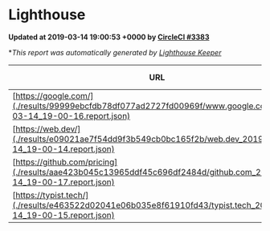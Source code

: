
# Lighthouse

**Updated at 2019-03-14 19:00:53 +0000 by [CircleCI #3383](https://circleci.com/gh/ItinerisLtd/lighthouse-keeper-example/3383)**

**This report was automatically generated by [Lighthouse Keeper](https://github.com/itinerisltd/lighthouse-keeper)*

| URL | Performance | Accessibility | Best Practices | SEO | PWA | Updated At |
| --- | --- | --- | --- | --- | --- | --- |
| [https://google.com/](./results/99999ebcfdb78df077ad2727fd00969f/www.google.com_2019-03-14_19-00-16.report.json) | 0.94 | 0.71 | 0.93 | 0.82 | 0.58 | 2019-03-14T19:00:16.071Z |
| [https://web.dev/](./results/e09021ae7f54dd9f3b549cb0bc165f2b/web.dev_2019-03-14_19-00-14.report.json) | 0.95 | 0.93 | 0.93 | 0.87 | 1 | 2019-03-14T19:00:14.191Z |
| [https://github.com/pricing](./results/aae423b045c13965ddf45c696df2484d/github.com_2019-03-14_19-00-17.report.json) | 0.79 | 0.89 | 0.93 | 0.9 | 0.58 | 2019-03-14T19:00:17.878Z |
| [https://typist.tech/](./results/e463522d02041e06b035e8f61910fd43/typist.tech_2019-03-14_19-00-15.report.json) | 1 |  |  |  |  | 2019-03-14T19:00:15.065Z |
